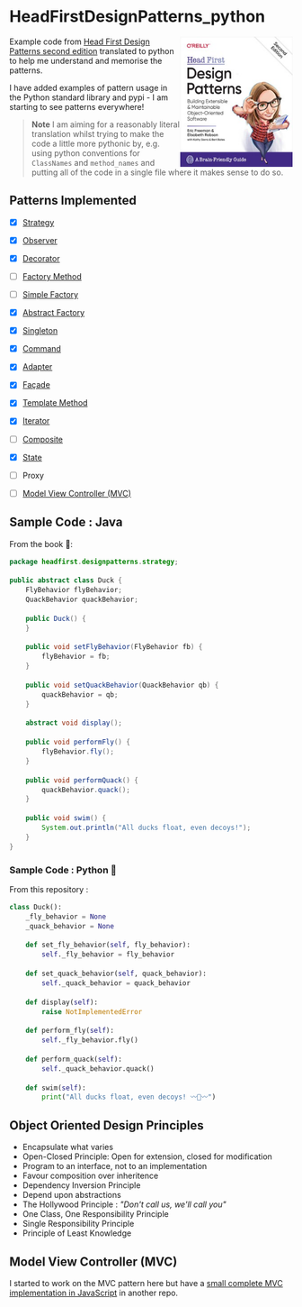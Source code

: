 # HeadFirstDesignPatterns_python

<img src="images\learning.oreilly.jpg" alt="Head First Design Patterns Second Edition" width="200" align="right">Example code from [Head First Design Patterns second edition](https://www.wickedlysmart.com/head-first-design-patterns/) translated to python to help me understand and memorise the patterns.

I have added examples of pattern usage in the Python standard library and pypi - I am starting to see patterns everywhere!

> **Note**
> I am aiming for a reasonably literal translation whilst trying to make the code a little more pythonic by, e.g. using python conventions for `ClassNames` and `method_names` and putting all of the code in a single file where it makes sense to do so.

## Patterns Implemented

- [x] [Strategy](chapter01_strategy)
- [x] [Observer](chapter02_observer)
- [x] [Decorator](chapter03_decorator)
- [ ] [Factory Method](chapter04_factory)
- [ ] [Simple Factory](chapter04_factory)
- [x] [Abstract Factory](chapter04_factory)
- [x] [Singleton](chapter05_singleton)
- [x] [Command](chapter06_command)
- [x] [Adapter](chapter07_adapter_facade)
- [x] [Façade](chapter07_adapter_facade)
- [x] [Template Method](chapter08_template)
- [x] [Iterator](chapter09_iterator_composite)
- [ ] [Composite](chapter09_iterator_composite)
- [x] [State](chapter10_state)
- [ ] Proxy
- [ ] [Model View Controller (MVC)](chapter12_compound)


## Sample Code : Java

From the book 📖:
 
```java
package headfirst.designpatterns.strategy;

public abstract class Duck {
    FlyBehavior flyBehavior;
    QuackBehavior quackBehavior;

    public Duck() {
    }

    public void setFlyBehavior(FlyBehavior fb) {
        flyBehavior = fb;
    }

    public void setQuackBehavior(QuackBehavior qb) {
        quackBehavior = qb;
    }

    abstract void display();

    public void performFly() {
        flyBehavior.fly();
    }

    public void performQuack() {
        quackBehavior.quack();
    }

    public void swim() {
        System.out.println("All ducks float, even decoys!");
    }
}
```

### Sample Code : Python 🐍

From this repository :

```python
class Duck():
    _fly_behavior = None
    _quack_behavior = None

    def set_fly_behavior(self, fly_behavior):
        self._fly_behavior = fly_behavior

    def set_quack_behavior(self, quack_behavior):
        self._quack_behavior = quack_behavior

    def display(self):
        raise NotImplementedError

    def perform_fly(self):
        self._fly_behavior.fly()

    def perform_quack(self):
        self._quack_behavior.quack()

    def swim(self):
        print("All ducks float, even decoys! 〰🦆〰")
```

## Object Oriented Design Principles

- Encapsulate what varies
- Open-Closed Principle: Open for extension, closed for modification
- Program to an interface, not to an implementation
- Favour composition over inheritence
- Dependency Inversion Principle
- Depend upon abstractions
- The Hollywood Principle : _"Don't call us, we'll call you"_
- One Class, One Responsibility Principle
- Single Responsibility Principle
- Principle of Least Knowledge

## Model View Controller (MVC)

I started to work on the MVC pattern here but have a [small complete MVC implementation in JavaScript](https://github.com/dancergraham/HeadFirstJs/blob/master/battleship2D.js) in another repo. 
